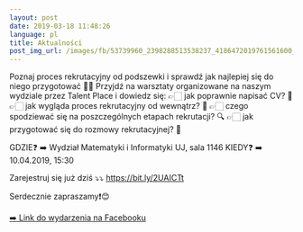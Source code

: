 ```yaml
---
layout: post
date: 2019-03-18 11:48:26
language: pl
title: Aktualności
post_img_url: /images/fb/53739960_2398288513538237_4186472019761561600_o.jpg
---
```


Poznaj proces rekrutacyjny od podszewki i sprawdź jak najlepiej się do niego przygotować 💪🏻 Przyjdź na warsztaty organizowane na naszym wydziale przez Talent Place i dowiedz się:
👉🏻 jak poprawnie napisać CV? 📝
👉🏻 jak wygląda proces rekrutacyjny od wewnątrz? 💼
👉🏻 czego spodziewać się na poszczególnych etapach rekrutacji? 🔍
👉🏻 jak przygotować się do rozmowy rekrutacyjnej? 🤔

GDZIE❓ ➡️ Wydział Matematyki i Informatyki UJ, sala 1146
KIEDY❓ ➡️ 10.04.2019, 15:30

Zarejestruj się już dziś ⤵️⤵️
https://bit.ly/2UAICTt

Serdecznie zapraszamy❗️😊

 <a href="https://www.facebook.com/events/329694420999934/">➡️ Link do wydarzenia na Facebooku</a>